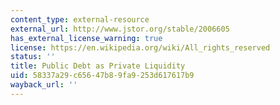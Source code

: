 ```yaml
---
content_type: external-resource
external_url: http://www.jstor.org/stable/2006605
has_external_license_warning: true
license: https://en.wikipedia.org/wiki/All_rights_reserved
status: ''
title: Public Debt as Private Liquidity
uid: 58337a29-c656-47b8-9fa9-253d617617b9
wayback_url: ''
---
```

